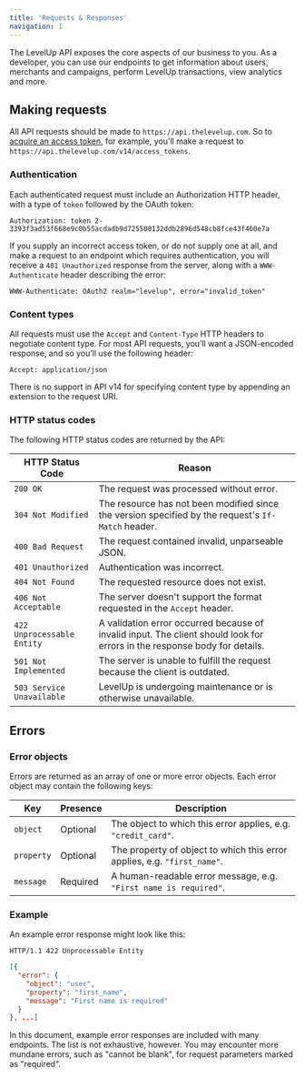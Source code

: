 ```yaml
---
title: 'Requests & Responses'
navigation: 1
---
```


The LevelUp API exposes the core aspects of our business to you. As a developer, you can use our endpoints to get information about users, merchants and campaigns, perform LevelUp transactions, view analytics and more.

## Making requests

All API requests should be made to `https://api.thelevelup.com`. So to [acquire an access token](/api-reference/v14/access-tokens-create/), for example, you'll make a request to `https://api.thelevelup.com/v14/access_tokens`.

### Authentication

Each authenticated request must include an Authorization HTTP header, with a type of `token` followed by the OAuth token:

`Authorization: token 2-3393f3ad53f668e9c0b55acdadb9d725500132ddb2896d548cb8fce43f460e7a`

If you supply an incorrect access token, or do not supply one at all, and make a request to an endpoint which requires authentication, you will receive a `401 Unauthorized` response from the server, along with a `WWW-Authenticate` header describing the error:

`WWW-Authenticate: OAuth2 realm="levelup", error="invalid_token"`

### Content types

All requests must use the `Accept` and `Content-Type` HTTP headers to negotiate content type. For most API requests, you’ll want a JSON-encoded response, and so you’ll use the following header:

`Accept: application/json`

There is no support in API v14 for specifying content type by appending an extension to the request URI.

### HTTP status codes

The following HTTP status codes are returned by the API:

| HTTP Status Code           | Reason                                   |
|----------------------------|------------------------------------------|
| `200 OK`                   | The request was processed without error. |
| `304 Not Modified`         | The resource has not been modified since the version specified by the request's `If-Match` header. |
| `400 Bad Request`          | The request contained invalid, unparseable JSON. |
| `401 Unauthorized`         | Authentication was incorrect. |
| `404 Not Found`            | The requested resource does not exist. |
| `406 Not Acceptable`       | The server doesn't support the format requested in the `Accept` header. |
| `422 Unprocessable Entity` | A validation error occurred because of invalid input. The client should look for errors in the response body for details. |
| `501 Not Implemented`      | The server is unable to fulfill the request because the client is outdated. |
| `503 Service Unavailable`  | LevelUp is undergoing maintenance or is otherwise unavailable. |

## Errors

### Error objects

Errors are returned as an array of one or more error objects. Each error object may contain the following keys:

| Key        | Presence | Description |
|------------|----------|-------------|
| `object`   | Optional | The object to which this error applies, e.g. `"credit_card"`. |
| `property` | Optional | The property of object to which this error applies, e.g. `"first_name"`. |
| `message`  | Required | A human-readable error message, e.g. `"First name is required"`. |

### Example

An example error response might look like this:

`HTTP/1.1 422 Unprocessable Entity`

```json
[{
  "error": {
    "object": "user",
    "property": "first_name",
    "message": "First name is required"
  }
}, ...]
```

In this document, example error responses are included with many endpoints. The list is not exhaustive, however. You may encounter more mundane errors, such as "cannot be blank", for request parameters marked as "required".
